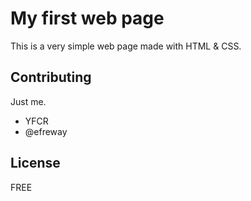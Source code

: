 # My first web page
This is a very simple web page made with HTML & CSS.

## Contributing
Just me.
- YFCR
- @efreway

## License
FREE